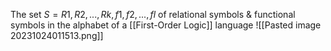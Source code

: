 The set $S = {R1,R2,...,Rk,f1,f2,...,fl}$  of relational symbols & functional symbols in the alphabet of a [[First-Order Logic]] language
![[Pasted image 20231024011513.png]]